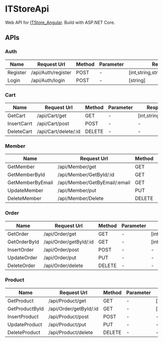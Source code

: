 # ITStoreApi
Web API for [ITStore_Angular](https://github.com/KTpos9/ITStore_Angular). Build with ASP.NET Core.
## APIs

### Auth

| Name     | Request Url        | Method | Parameter | Respond Body                             |
| -------- | ------------------ | ------ | --------- | ---------------------------------------- |
| Register | /api/Auth/register | POST   | -         | [int,string,string,string,string,string] |
| Login    | /api/Auth/login    | POST   | -         | [string]                                 |

### Cart

| Name        | Request Url          | Method | Parameter | Respond Body               |
| ----------- | -------------------- | ------ | --------- | -------------------------- |
| GetCart     | /api/Cart/get        | GET    | -         | [int,string,string,string] |
| InsertCarrt | /api/Cart/post       | POST   | -         | -                          |
| DeleteCart  | /api/Cart/delete/:id | DELETE | -         | -                          |

### Member

| Name             | Request Url                   | Method | Parameter | Respond Body                             |
| ---------------- | ----------------------------- | ------ | --------- | ---------------------------------------- |
| GetMember        | /api/Member/get               | GET    | -         | [int,string,string,string,string,string] |
| GetMemberById    | /api/Member/GetById/:id       | GET    | :id       | [int,string,string,string,string,string] |
| GetMemberByEmail | /api/Member/GetByEmail/:email | GET    | :email    | [int,string,string,string,string,string] |
| UpdateMember     | /api/Member/put               | PUT    | -         | -                                        |
| DeleteMember     | /api/Member/Delete            | DELETE | -         | -                                        |

### Order

| Name         | Request Url            | Method | Parameter | Respond Body                             |
| ------------ | ---------------------- | ------ | --------- | ---------------------------------------- |
| GetOrder     | /api/Order/get         | GET    | -         | [int,string,string,string,string,string] |
| GetOrderById | /api/Order/getById/:id | GET    | -         | [int,string,string,string,string,string] |
| InsertOrder  | /api/Order/post        | POST   | -         | -                                        |
| UpdateOrder  | /api/Order/put         | PUT    | -         | -                                        |
| DeleteOrder  | /api/Order/delete      | DELETE | -         | -                                        |

### Product

| Name           | Request Url            | Method | Parameter | Respond Body                             |
| -------------- | ---------------------- | ------ | --------- | ---------------------------------------- |
| GetProduct     | /api/Product/get       | GET    | -         | [int,string,string,string,string,string] |
| GetProductById | /api/Order/getById/:id | GET    | -         | [int,string,string,string,string,string] |
| InsertProduct  | /api/Product/post      | POST   | -         | -                                        |
| UpdateProduct  | /api/Product/put       | PUT    | -         | -                                        |
| DeleteProduct  | /api/Product/delete    | DELETE | -         | -                                        |
